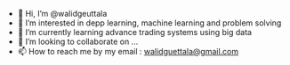 - 👋 Hi, I’m @walidgeuttala
- 👀 I’m interested in depp learning, machine learning and problem solving
- 🌱 I’m currently learning advance trading systems using big data
- 💞️ I’m looking to collaborate on ...
- 📫 How to reach me by my email : walidguettala@gmail.com

<!---
walidgeuttala/walidgeuttala is a ✨ special ✨ repository because its `README.md` (this file) appears on your GitHub profile.
You can click the Preview link to take a look at your changes.
--->
